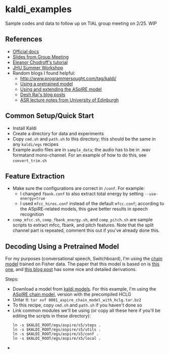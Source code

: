 # kaldi_examples
Sample codes and data to follow up on TIAL group meeting on 2/25.
WIP

## References
* [Official docs](http://kaldi-asr.org/doc/)
* [Slides from Group Meeting](https://docs.google.com/presentation/d/1v_uF-_fa2wCnTRvMeHgru8YgyfvXOjrrgtbv4bJZ2WQ/edit?usp=sharing)
* [Eleanor Chodroff's tutorial](https://eleanorchodroff.com/tutorial/kaldi/)
* [JHU Summer Workshop](https://www.clsp.jhu.edu/wp-content/uploads/sites/75/2019/06/jhu_ss_kaldi_tutorial.pdf)
* Random blogs I found helpful:
  * http://www.programmersought.com/tag/kaldi/ 
  * [Using a pretrained model](https://medium.com/@nithinraok_/decoding-an-audio-file-using-a-pre-trained-model-with-kaldi-c1d7d2fe3dc5)
  * [Using and extending the ASpIRE model](https://chrisearch.wordpress.com/2017/03/11/speech-recognition-using-kaldi-extending-and-using-the-aspire-model/)
  * [Desh Raj's blog posts](https://desh2608.github.io/2019-05-21-chain/)
  * [ASR lecture notes from University of Edinburgh](http://www.inf.ed.ac.uk/teaching/courses/asr/lectures-2020.html)

## Common Setup/Quick Start
  * Install Kaldi
  * Create a directory for data and experiments
  * Copy `cmd.sh` and `path.sh` to this directory; this should be the same in any `kaldi/egs` recipes
  * Example audio files are in `sample_data`; the audio has to be in .wav formatand mono-channel. For an example of how to do this, see `convert_trim.sh`

## Feature Extraction
  * Make sure the configurations are correct in `/conf`. For example:
    * I changed `fbank.conf` to also extract total energy by setting `--use-energy=true`
    * I used `mfcc_hires.conf` instead of the default `mfcc.conf`; according to the ASpiRE-related models, this gave better results in speech recognition
  * `comp_mfcc.sh`, `comp_fbank_energy.sh`, and `comp_pitch.sh` are sample scripts to extract mfcc, fbank, and pitch features. Note that the split channel part is repeated, comment this out if you've already done this. 


## Decoding Using a Pretrained Model
For my purposes (conversational speech, Switchboard), I'm using the [chain model](http://kaldi-asr.org/doc/chain.html) trained on Fisher data. The paper that this model is based on is [this one](http://www.danielpovey.com/files/2016_interspeech_mmi.pdf), and [this blog post](https://desh2608.github.io/2019-05-21-chain/) has some nice and detailed derivations. 

Steps:

  * Download a model from [kaldi models](http://kaldi-asr.org/models.html). For this example, I'm using the [ASpIRE chain model](http://kaldi-asr.org/models/m1), version with the precompiled HCLG
  * Untar it: `tar xvf 0001_aspire_chain_model_with_hclg.tar.bz2`
  * To this recipe, copy `cmd.sh` and `path.sh` if you haven't done so
  * Link common modules we'll be using (or copy all these here if you'll be editing the scripts in these directory):
    ```
    ln -s $KALDI_ROOT/egs/aspire/s5/steps .
    ln -s $KALDI_ROOT/egs/aspire/s5/utils .
    ln -s $KALDI_ROOT/egs/aspire/s5/conf .
    ln -s $KALDI_ROOT/egs/aspire/s5/local .
    ```
  * 
